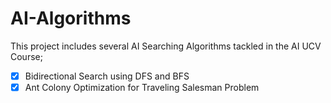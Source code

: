 # AI-Algorithms

This project includes several AI Searching Algorithms tackled in the AI UCV Course;
- [x] Bidirectional Search using DFS and BFS
- [x] Ant Colony Optimization for Traveling Salesman Problem
